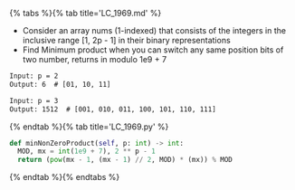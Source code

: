 {% tabs %}{% tab title='LC_1969.md' %}

* Consider an array nums (1-indexed) that consists of the integers in the inclusive range [1, 2p - 1] in their binary representations
* Find Minimum product when you can switch any same position bits of two number, returns in modulo 1e9 + 7

```txt
Input: p = 2
Output: 6  # [01, 10, 11]

Input: p = 3
Output: 1512  # [001, 010, 011, 100, 101, 110, 111]
```

{% endtab %}{% tab title='LC_1969.py' %}

```py
def minNonZeroProduct(self, p: int) -> int:
  MOD, mx = int(1e9 + 7), 2 ** p - 1
  return (pow(mx - 1, (mx - 1) // 2, MOD) * (mx)) % MOD
```

{% endtab %}{% endtabs %}
